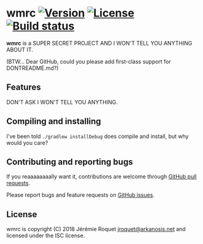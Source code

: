 # wmrc [![Version](https://img.shields.io/badge/version-v0.1.0--dev-orange.svg)](https://semver.org/spec/v2.0.0.html) [![License](https://img.shields.io/badge/license-ISC-blue.svg)](/LICENSE) [![Build status](https://travis-ci.org/Arkanosis/wmrc.svg?branch=master)](https://travis-ci.org/Arkanosis/wmrc)

**wmrc** is a SUPER SECRET PROJECT AND I WON'T TELL YOU ANYTHING ABOUT IT.

(BTW… Dear GitHub, could you please add first-class support for DONTREADME.md?)

## Features

DON'T ASK I WON'T TELL YOU ANYTHING.

## Compiling and installing

I've been told `./gradlew installDebug` does compile and install, but why would you care?

## Contributing and reporting bugs

If you reaaaaaaaally want it, contributions are welcome through [GitHub pull requests](https://github.com/Arkanosis/wmrc/pulls).

Please report bugs and feature requests on [GitHub issues](https://github.com/Arkanosis/wmrc/issues).

## License

wmrc is copyright (C) 2018 Jérémie Roquet <jroquet@arkanosis.net> and
licensed under the ISC license.
